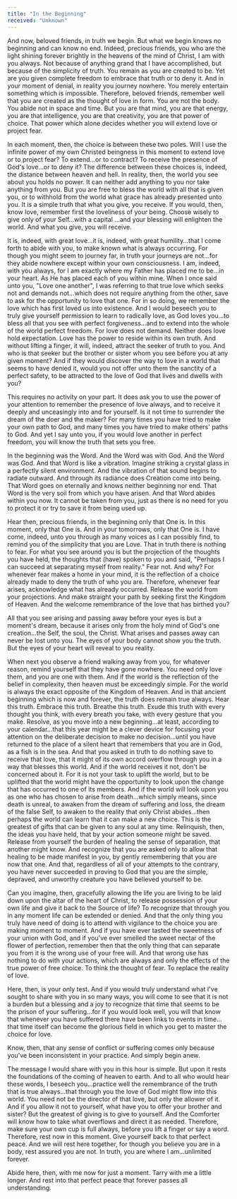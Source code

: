 ```yaml
---
title: "In the Beginning"
received: "Unknown"
---
```


And now, beloved friends, in truth we begin. But what we begin knows no
beginning and can know no end. Indeed, precious friends, you who are the
light shining forever brightly in the heavens of the mind of Christ, I
am with you always. Not because of anything grand that I have
accomplished, but because of the simplicity of truth. You remain as you
are created to be. Yet are you given complete freedom to embrace that
truth or to deny it. And in your moment of denial, in reality you
journey nowhere. You merely entertain something which is impossible.
Therefore, beloved friends, remember well that you are created as the
thought of love in form. You are not the body. You abide not in space
and time. But you are that mind, you are that energy, you are that
intelligence, you are that creativity, you are that power of choice.
That power which alone decides whether you will extend love or project
fear. 

In each moment, then, the choice is between these two poles. Will I use
the infinite power of my own Christed beingness in this moment to extend
love or to project fear? To extend&hellip;or to contract? To receive the
presence of God's love&hellip;or to deny it? The difference between
these choices is, indeed, the distance between heaven and hell. In
reality, then, the world you see about you holds no power. It can
neither add anything to you nor take anything from you. But you are free
to bless the world with all that is given you, or to withhold from the
world what grace has already presented unto you. It is a simple truth
that what you give, you receive. If you would, then, know love, remember
first the loveliness of your being. Choose wisely to give only of your
Self&hellip;with a capital ...and your blessing will enlighten the
world.  And what you give, you will receive.

It is, indeed, with great love&hellip;it is, indeed, with great
humility...that I come forth to abide with you, to make known what is
always occurring. For though you might seem to journey far, in truth
your journeys are not&hellip;for they abide nowhere except within your
own consciousness. I am, indeed, with you always, for I am exactly where
my Father has placed me to be&hellip;in your heart.  As He has placed
each of you within mine. When I once said unto you, "Love one another",
I was referring to that true love which seeks not and demands
not&hellip;which does not require anything from the other, save to ask
for the opportunity to love that one. For in so doing, we remember the
love which has first loved us into existence. And I would beseech you to
truly give yourself permission to learn to radically love, as God loves
you&hellip;to bless all that you see with perfect forgiveness&hellip;and
to extend into the whole of the world perfect freedom. For love does not
demand. Neither does love hold expectation. Love has the power to reside
within its own truth. And without lifting a finger, it will, indeed,
attract the seeker of truth to you. And who is that seeker but the
brother or sister whom you see before you at any given moment? And if
they would discover the way to love in a world that seems to have denied
it, would you not offer unto them the sanctity of a perfect safety, to
be attracted to the love of God that lives and dwells with you?

This requires no activity on your part. It does ask you to use the power
of your attention to remember the presence of love always, and to
receive it deeply and unceasingly into and for yourself. Is it not time
to surrender the dream of the doer and the maker? For many times you
have tried to make your own path to God, and many times you have tried
to make others' paths to God.  And yet I say unto you, if you would love
another in perfect freedom, you will know the truth that sets you free.

In the beginning was the Word. And the Word was with God. And the Word
was God. And that Word is like a vibration. Imagine striking a crystal
glass in a perfectly silent environment. And the vibration of that sound
begins to radiate outward. And through its radiance does Creation come
into being. That Word goes on eternally and knows neither beginning nor
end. That Word is the very soil from which you have arisen. And that
Word abides within you now. It cannot be taken from you, just as there
is no need for you to protect it or try to save it from being used up. 

Hear then, precious friends, in the beginning only that One is. In this
moment, only that One is. And in your tomorrows, only that One is. I
have come, indeed, unto you through as many voices as I can possibly
find, to remind you of the simplicity that you are Love. That in truth
there is nothing to fear. For what you see around you is but the
projection of the thoughts you have held, the thoughts that (have)
spoken to you and said, "Perhaps I can succeed at separating myself from
reality." Fear not. And why? For whenever fear makes a home in your
mind, it is the reflection of a choice already made to deny the truth of
who you are. Therefore, whenever fear arises, acknowledge what has
already occurred. Release the world from your projections. And make
straight your path by seeking first the Kingdom of Heaven. And the
welcome remembrance of the love that has birthed you?

All that you see arising and passing away before your eyes is but a
moment's dream, because it arises only from the holy mind of God's one
creation&hellip;the Self, the soul, the Christ. What arises and passes
away can never be lost unto you. The eyes of your body cannot show you
the truth. But the eyes of your heart will reveal to you reality.

When next you observe a friend walking away from you, for whatever
reason, remind yourself that they have gone nowhere. You need only love
them, and you are one with them. And if the world is the reflection of
the belief in complexity, then heaven must be exceedingly simple. For
the world is always the exact opposite of the Kingdom of Heaven. And in
that ancient beginning which is now and forever, the truth does remain
true always. Hear this truth.  Embrace this truth. Breathe this truth.
Exude this truth with every thought you think, with every breath you
take, with every gesture that you make.  Resolve, as you move into a new
beginning&hellip;at least, according to your calendar&hellip;that this
year might be a clever device for focusing your attention on the
deliberate decision to make no decision&hellip;until you have returned
to the place of a silent heart that remembers that you are in God, as a
fish is in the sea. And that you asked in truth to do nothing save to
receive that love, that it might of its own accord overflow through you
in a way that blesses this world. And if the world receives it not,
don't be concerned about it. For it is not your task to uplift the
world, but to be uplifted that the world might have the opportunity to
look upon the change that has occurred to one of its members. And if the
world will look upon you as one who has chosen to arise from
death&hellip;which simply means, since death is unreal, to awaken from
the dream of suffering and loss, the dream of the false Self, to awaken
to the reality that only Christ abides&hellip;then perhaps the world can
learn that it can make a new choice. This is the greatest of gifts that
can be given to any soul at any time. Relinquish, then, the ideas you
have held, that by your action someone might be saved. Release from
yourself the burden of healing the sense of separation, that another
might know. And recognize that you are asked only to allow that healing
to be made manifest in you, by gently remembering that you are now that
one.  And that, regardless of all of your attempts to the contrary, you
have never succeeded in proving to God that you are the simple,
depraved, and unworthy creature you have believed yourself to be.

Can you imagine, then, gracefully allowing the life you are living to be
laid down upon the altar of the heart of Christ, to release possession
of your own life and give it back to the Source of life? To recognize
that through you in any moment life can be extended or denied. And that
the only thing you truly have need of doing is to attend with vigilance
to the choice you are making moment to moment. And if you have ever
tasted the sweetness of your union with God, and if you've ever smelled
the sweet nectar of the flower of perfection, remember then that the
only thing that can separate you from it is the wrong use of your free
will. And that wrong use has nothing to do with your actions, which are
always and only the effects of the true power of free choice. To think
the thought of fear. To replace the reality of love.

Here, then, is your only test. And if you would truly understand what
I've sought to share with you in so many ways, you will come to see that
it is not a burden but a blessing and a joy to recognize that time that
seems to be the prison of your suffering&hellip;for if you would look
well, you will that know that whenever you have suffered there have been
links to events in time&hellip;that time itself can become the glorious
field in which you get to master the choice for love.

Know, then, that any sense of conflict or suffering comes only because
you've been inconsistent in your practice. And simply begin anew.

The message I would share with you in this hour is simple. But upon it
rests the foundations of the coming of heaven to earth. And to all who
would hear these words, I beseech you&hellip;practice well the
remembrance of the truth that is true always&hellip;that through you the
love of God might flow into this world. You need not be the director of
that love, but only the allower of it. And if you allow it not to
yourself, what have you to offer your brother and sister? But the
greatest of giving is to give to yourself. And the Comforter will know
how to take what overflows and direct it as needed. Therefore, make sure
your own cup is full always, before you lift a finger or say a word.
Therefore, rest now in this moment. Give yourself back to that perfect
peace. And we will rest here together, for though you believe you are in
a body, rest assured you are not. In truth, you are where I
am&hellip;unlimited forever.

Abide here, then, with me now for just a moment. Tarry with me a little
longer. And rest into that perfect peace that forever passes all
understanding.

